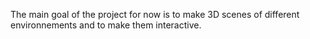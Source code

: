 The main goal of the project for now is to make 3D scenes of different environnements and to make them interactive.
